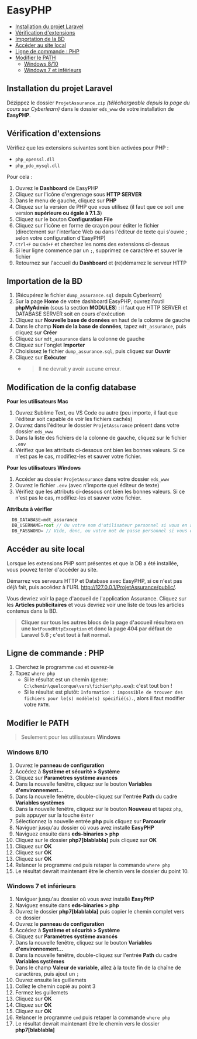 # EasyPHP

<!-- START doctoc generated TOC please keep comment here to allow auto update -->
<!-- DON'T EDIT THIS SECTION, INSTEAD RE-RUN doctoc TO UPDATE -->


- [Installation du projet Laravel](#installation-du-projet-laravel)
- [Vérification d'extensions](#v%C3%A9rification-dextensions)
- [Importation de la BD](#importation-de-la-bd)
- [Accéder au site local](#acc%C3%A9der-au-site-local)
- [Ligne de commande : PHP](#ligne-de-commande--php)
- [Modifier le PATH](#modifier-le-path)
  - [Windows 8/10](#windows-810)
  - [Windows 7 et inférieurs](#windows-7-et-inf%C3%A9rieurs)

<!-- END doctoc generated TOC please keep comment here to allow auto update -->

## Installation du projet Laravel

Dézippez le dossier `ProjetAssurance.zip` _(téléchargeable depuis la page du cours sur Cyberlearn)_ dans le dossier `eds_www` de votre installation de **EasyPHP**.

## Vérification d'extensions

Vérifiez que les extensions suivantes sont bien activées pour PHP :
* `php_openssl.dll`
* `php_pdo_mysql.dll`

Pour cela :

1. Ouvrez le **Dashboard** de EasyPHP
1. Cliquez sur l'icône d'engrenage sous **HTTP SERVER** 
1. Dans le menu de gauche, cliquez sur **PHP**
1. Cliquez sur la version de PHP que vous utilisez (il faut que ce soit une version **supérieure ou égale à 7.1.3**)
1. Cliquez sur le bouton **Configuration File**
1. Cliquez sur l'icône en forme de crayon pour éditer le fichier (directement sur l'interface Web ou dans l'éditeur de texte qui s'ouvre ; selon votre configuration d'EasyPHP)
1. `Ctrl+F` ou `Cmd+F` et cherchez les noms des extensions ci-dessus
1. Si leur ligne commence par un `;`, supprimez ce caractère et sauver le fichier
1. Retournez sur l'accueil du **Dashboard** et (re)démarrez le serveur HTTP

## Importation de la BD

1. (Récupérez le fichier `dump_assurance.sql` depuis Cyberlearn)
1. Sur la page **Home** de votre dashboard EasyPHP, ouvrez l'outil **phpMyAdmin** (sous la section **MODULES**) : il faut que HTTP SERVER et DATABASE SERVER soit en cours d'exécution
1. Cliquez sur **Nouvelle base de données** en haut de la colonne de gauche
1. Dans le champ **Nom de la base de données**, tapez `mdt_assurance`, puis cliquez sur **Créer**
1. Cliquez sur `mdt_assurance` dans la colonne de gauche
1. Cliquez sur l'onglet **Importer**
1. Choisissez le fichier `dump_assurance.sql`, puis cliquez sur **Ouvrir**
1. Cliquez sur **Exécuter**
	* > Il ne devrait y avoir aucune erreur.

## Modification de la config database

**Pour les utilisateurs Mac**
1. Ouvrez Sublime Text, ou VS Code ou autre (peu importe, il faut que l'éditeur soit capable de voir les fichiers cachés)
1. Ouvrez dans l'éditeur le dossier `ProjetAssurance` présent dans votre dossier `eds_www`
1. Dans la liste des fichiers de la colonne de gauche, cliquez sur le fichier `.env`
1. Vérifiez que les attributs ci-dessous ont bien les bonnes valeurs. Si ce n'est pas le cas, modifiez-les et sauver votre fichier.

**Pour les utilisateurs Windows**
1. Accéder au dossier `ProjetAssurance` dans votre dossier `eds_www`
1. Ouvrez le fichier `.env` (avec n'importe quel éditeur de texte)
1. Vérifiez que les attributs ci-dessous ont bien les bonnes valeurs. Si ce n'est pas le cas, modifiez-les et sauver votre fichier.

**Attributs à vérifier**

```js
  DB_DATABASE=mdt_assurance
  DB_USERNAME=root // Ou votre nom d'utilisateur personnel si vous en avez manuellement défini un
  DB_PASSWORD= // Vide, donc, ou votre mot de passe personnel si vous en avez manuellement défini un
```
## Accéder au site local

Lorsque les extensions PHP sont présentes et que la DB a été installée, vous pouvez tenter d'accéder au site.

Démarrez vos serveurs HTTP et Database avec EasyPHP, si ce n'est pas déjà fait, puis accédez à l'URL http://127.0.0.1/ProjetAssurance/public/.

Vous devriez voir la page d'accueil de l'application Assurance.
Cliquez sur les **Articles publicitaires** et vous devriez voir une liste de tous les articles contenus dans la BD.
> **Cliquer sur tous les autres blocs de la page d'accueil résultera en une `NotFoundHttpException` et donc la page 404 par défaut de Laravel 5.6 ; c'est tout à fait normal.**

## Ligne de commande : PHP

1. Cherchez le programme `cmd` et ouvrez-le
1. Tapez `where php`
	* Si le résultat est un chemin (genre: `C:\chemin\quelconque\vers\fichier\php.exe`): c'est tout bon !
	* Si le résultat est plutôt: `Information : impossible de trouver des fichiers pour le(s) modèle(s) spécifié(s).`, alors il faut modifier votre `PATH`.

## Modifier le PATH

> Seulement pour les utilisateurs **Windows**

### Windows 8/10

1. Ouvrez le **panneau de configuration**
1. Accédez à **Système et sécurité > Système**
1. Cliquez sur **Paramètres système avancés**
1. Dans la nouvelle fenêtre, cliquez sur le bouton **Variables d'environnement...**
1. Dans la nouvelle fenêtre, double-cliquez sur l'entrée **Path** du cadre **Variables systèmes**
1. Dans la nouvelle fenêtre, cliquez sur le bouton **Nouveau** et tapez `php`, puis appuyer sur la touche `Enter`
1. Sélectionnez la nouvelle entrée **php** puis cliquez sur **Parcourir**
1. Naviguer jusqu'au dossier où vous avez installé **EasyPHP**
1. Naviguez ensuite dans **eds-binaries > php**
1. Cliquez sur le dossier **php7[blablabla]** puis cliquez sur **OK**
1. Cliquez sur **OK**
1. Cliquez sur **OK**
1. Cliquez sur **OK**
1. Relancer le programme `cmd` puis retaper la commande `where php`
1. Le résultat devrait maintenant être le chemin vers le dossier du point 10.

### Windows 7 et inférieurs

1. Naviguer jusqu'au dossier où vous avez installé **EasyPHP**
1. Naviguez ensuite dans **eds-binaries > php**
1. Ouvrez le dossier **php7[blablabla]** puis copier le chemin complet vers ce dossier
1. Ouvrez le **panneau de configuration**
1. Accédez à **Système et sécurité > Système**
1. Cliquez sur **Paramètres système avancés**
1. Dans la nouvelle fenêtre, cliquez sur le bouton **Variables d'environnement...**
1. Dans la nouvelle fenêtre, double-cliquez sur l'entrée **Path** du cadre **Variables systèmes**
1. Dans le champ **Valeur de variable**, allez à la toute fin de la chaîne de caractères, puis ajout un `;`
1. Ouvrez ensuite les guillemets
1. Collez le chemin copié au point 3
1. Fermez les guillemets
1. Cliquez sur **OK**
1. Cliquez sur **OK**
1. Cliquez sur **OK**
1. Relancer le programme `cmd` puis retaper la commande `where php`
1. Le résultat devrait maintenant être le chemin vers le dossier **php7[blablabla]**
